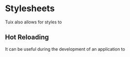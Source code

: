 # Stylesheets

Tuix also allows for styles to 

## Hot Reloading

It can be useful during the development of an application to 